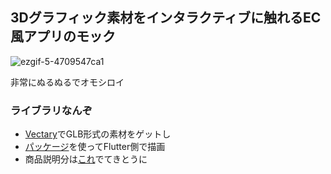 ## 3Dグラフィック素材をインタラクティブに触れるEC風アプリのモック

![ezgif-5-4709547ca1](https://user-images.githubusercontent.com/62371293/177010914-dd8d4e43-079a-480c-9d37-d075e92b1c99.gif)

非常にぬるぬるでオモシロイ

### ライブラリなんぞ

- [Vectary](https://www.vectary.com/)でGLB形式の素材をゲットし
- [パッケージ](https://pub.dev/packages/model_viewer_plus)を使ってFlutter側で描画
- 商品説明分は[これ](https://pub.dev/packages/flutter_lorem)でてきとうに

